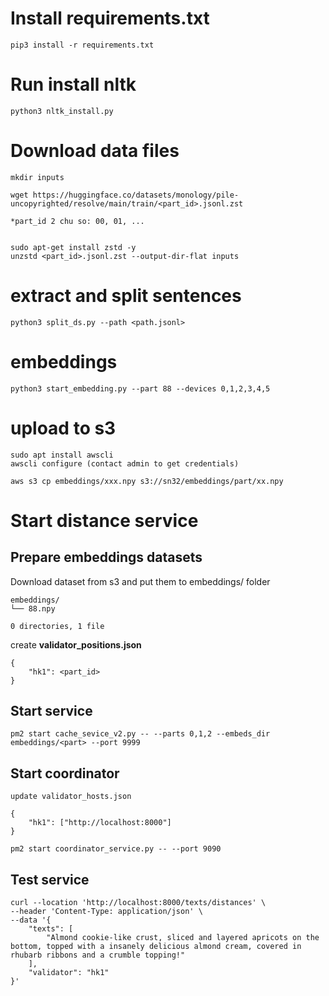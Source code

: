 # Install requirements.txt
```
pip3 install -r requirements.txt
```

# Run install nltk
```
python3 nltk_install.py
```

# Download data files 
```
mkdir inputs

wget https://huggingface.co/datasets/monology/pile-uncopyrighted/resolve/main/train/<part_id>.jsonl.zst

*part_id 2 chu so: 00, 01, ...


sudo apt-get install zstd -y
unzstd <part_id>.jsonl.zst --output-dir-flat inputs
```

# extract and split sentences
```
python3 split_ds.py --path <path.jsonl>
```

# embeddings
```
python3 start_embedding.py --part 88 --devices 0,1,2,3,4,5
```

# upload to s3
```
sudo apt install awscli 
awscli configure (contact admin to get credentials)

aws s3 cp embeddings/xxx.npy s3://sn32/embeddings/part/xx.npy
```


# Start distance service
## Prepare embeddings datasets
Download dataset from s3 and put them to embeddings/ folder
```
embeddings/
└── 88.npy

0 directories, 1 file
```

create <a><strong>validator_positions.json</strong></a>
```
{
    "hk1": <part_id>
}
```

## Start service
```
pm2 start cache_sevice_v2.py -- --parts 0,1,2 --embeds_dir embeddings/<part> --port 9999  
```

## Start coordinator
```
update validator_hosts.json

{
    "hk1": ["http://localhost:8000"]
}
```

```
pm2 start coordinator_service.py -- --port 9090
```
## Test service
```
curl --location 'http://localhost:8000/texts/distances' \
--header 'Content-Type: application/json' \
--data '{
    "texts": [
        "Almond cookie-like crust, sliced and layered apricots on the bottom, topped with a insanely delicious almond cream, covered in rhubarb ribbons and a crumble topping!"
    ],
    "validator": "hk1"
}'
```